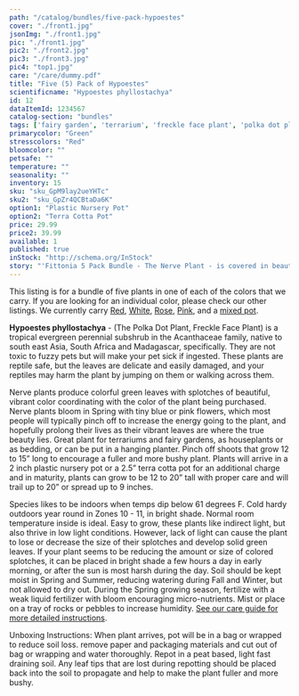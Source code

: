 ```yaml
---
path: "/catalog/bundles/five-pack-hypoestes"
cover: "./front1.jpg"
jsonImg: "./front1.jpg"
pic: "./front1.jpg"
pic2: "./front2.jpg"
pic3: "./front3.jpg"
pic4: "top1.jpg"
care: "/care/dummy.pdf"
title: "Five (5) Pack of Hypoestes"
scientificname: "Hypoestes phyllostachya"
id: 12
dataItemId: 1234567
catalog-section: "bundles"
tags: ['fairy garden', 'terrarium', 'freckle face plant', 'polka dot plant', 'hypoestes', 'bundles']
primarycolor: "Green"
stresscolors: "Red"
bloomcolor: ""
petsafe: ""
temperature: ""
seasonality: ""
inventory: 15
sku: "sku_GpM9lay2ueYHTc"
sku2: "sku_GpZr4QCBtaDa6K"
option1: "Plastic Nursery Pot"
option2: "Terra Cotta Pot"
price: 29.99
price2: 39.99
available: 1
published: true
inStock: "http://schema.org/InStock"
story: "'Fittonia 5 Pack Bundle - The Nerve Plant - is covered in beautiful colored veins over green leaves."
---
```

This listing is for a bundle of five plants in one of each of the colors that we carry. If you are looking for an individual color, please check our other listings. We currently carry [Red](/catalog/fairy-garden/red-hypoestes), [White](/catalog/fairy-garden/white-hypoestes), [Rose](/catalog/fairy-garden/rose-hypoestes), [Pink](/catalog/fairy-garden/pink-hypoestes), and a [mixed pot](/catalog/fairy-garden/mixed-hypoestes).

<strong>Hypoestes phyllostachya</strong> - (The Polka Dot Plant, Freckle Face Plant) is a tropical evergreen perennial subshrub in the Acanthaceae family, native to south east Asia, South Africa and Madagascar, specifically. They are not toxic to fuzzy pets but will make your pet sick if ingested. These plants are reptile safe, but the leaves are delicate and easily damaged, and your reptiles may harm the plant by jumping on them or walking across them. 

Nerve plants produce colorful green leaves with splotches of beautiful, vibrant color coordinating with the color of the plant being purchased. Nerve plants bloom in Spring with tiny blue or pink flowers, which most people will typically pinch off to increase the energy going to the plant, and hopefully prolong their lives as their vibrant leaves are where the true beauty lies. Great plant for terrariums and fairy gardens, as houseplants or as bedding, or can be put in a hanging planter. Pinch off shoots that grow 12 to 15” long to encourage a fuller and more bushy plant. Plants will arrive in a 2 inch plastic nursery pot or a 2.5” terra cotta pot for an additional charge and in maturity, plants can grow to be 12 to 20” tall with proper care and will trail up to 20” or spread up to 9 inches.

Species likes to be indoors when temps dip below 61 degrees F. Cold hardy outdoors year round in Zones 10 - 11, in bright shade. Normal room temperature inside is ideal. Easy to grow, these plants like indirect light, but also thrive in low light conditions. However, lack of light can cause the plant to lose or decrease the size of their splotches and develop solid green leaves. If your plant seems to be reducing the amount or size of colored splotches, it can be placed in bright shade a few hours a day in early morning, or after the sun is most harsh during the day.  Soil should be kept moist in Spring and Summer, reducing watering during Fall and Winter, but not allowed to dry out. During the Spring growing season, fertilize with a weak liquid fertilizer with bloom encouraging micro-nutrients. Mist or place on a tray of rocks or pebbles to increase humidity.  [See our care guide for more detailed instructions](/care/hypoestes).

Unboxing Instructions: When plant arrives, pot will be in a bag or wrapped to reduce soil loss. remove paper and packaging materials and cut out of bag or wrapping and water thoroughly. Repot in a peat based, light fast draining soil. Any leaf tips that are lost during repotting should be placed back into the soil to propagate and help to make the plant fuller and more bushy.